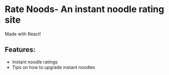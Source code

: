 # Rate Noods- An instant noodle rating site

Made with React!

## Features:

- Instant noodle ratings
- Tips on how to upgrade instant noodles
